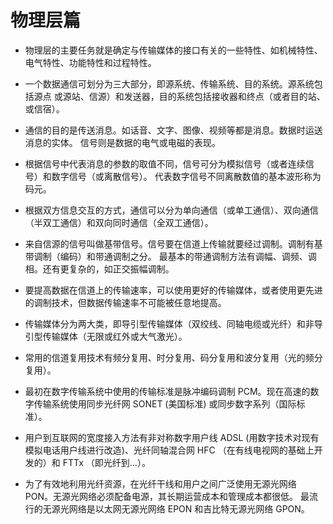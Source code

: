 #  物理层篇

+ 物理层的主要任务就是确定与传输媒体的接口有关的一些特性、如机械特性、电气特性、功能特性和过程特性。

+ 一个数据通信可划分为三大部分，即源系统、传输系统、目的系统。源系统包括源点
或源站、信源）和发送器，目的系统包括接收器和终点（或者目的站、或信宿）。

+ 通信的目的是传送消息。如话音、文字、图像、视频等都是消息。数据时运送消息的实体。
信号则是数据的电气或电磁的表现。

+ 根据信号中代表消息的参数的取值不同，信号可分为模拟信号（或者连续信号）和数字信号（或离散信号）。
代表数字信号不同离散数值的基本波形称为码元。

+ 根据双方信息交互的方式，通信可以分为单向通信（或单工通信）、双向通信（半双工通信）和双向同时通信（全双工通信）。

+ 来自信源的信号叫做基带信号。信号要在信道上传输就要经过调制。调制有基带调制（编码）和带通调制之分。
最基本的带通调制方法有调幅、调频、调相。还有更复杂的，如正交振幅调制。

+ 要提高数据在信道上的传输速率，可以使用更好的传输媒体，或者使用更先进的调制技术，但数据传输速率不可能被任意地提高。

+ 传输媒体分为两大类，即导引型传输媒体（双绞线、同轴电缆或光纤）和非导引型传输媒体（无限或红外或大气激光）。

+ 常用的信道复用技术有频分复用、时分复用、码分复用和波分复用（光的频分复用）。

+ 最初在数字传输系统中使用的传输标准是脉冲编码调制 PCM。现在高速的数字传输系统使用同步光纤网 SONET (美国标准)
或同步数字系列（国际标准）。

+ 用户到互联网的宽度接入方法有非对称数字用户线 ADSL (用数字技术对现有模拟电话用户线进行改造)、光纤同轴混合网 HFC
（在有线电视网的基础上开发的）和 FTTx （即光纤到...）。

+ 为了有效地利用光纤资源，在光纤干线和用户之间广泛使用无源光网络 PON。无源光网络必须配备电源，其长期运营成本和管理成本都很低。
最流行的无源光网络是以太网无源光网络 EPON 和吉比特无源光网络 GPON。
